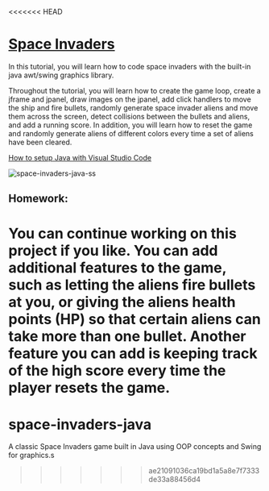 <<<<<<< HEAD
# [Space Invaders](https://youtu.be/UILUMvjLEVU)
In this tutorial, you will learn how to code space invaders with the built-in java awt/swing graphics library. 

Throughout the tutorial, you will learn how to create the game loop, create a jframe and jpanel, draw images on the jpanel, add click handlers to move the ship and fire bullets, randomly generate space invader aliens and move them across the screen, detect collisions between the bullets and aliens, and add a running score. In addition, you will learn how to reset the game and randomly generate aliens of different colors every time a set of aliens have been cleared.

[How to setup Java with Visual Studio Code](https://youtu.be/BB0gZFpukJU)

![space-invaders-java-ss](https://github.com/ImKennyYip/space-invaders-java/assets/78777681/811fdb11-02af-4a23-be25-0df909d7ff08)

## Homework:
You can continue working on this project if you like. You can add additional features to the game, such as letting the aliens fire bullets at you, or giving the aliens health points (HP) so that certain aliens can take more than one bullet. Another feature you can add is keeping track of the high score every time the player resets the game.  
=======
# space-invaders-java
A classic Space Invaders game built in Java using OOP concepts and Swing for graphics.s
>>>>>>> ae21091036ca19bd1a5a8e7f7333de33a88456d4
